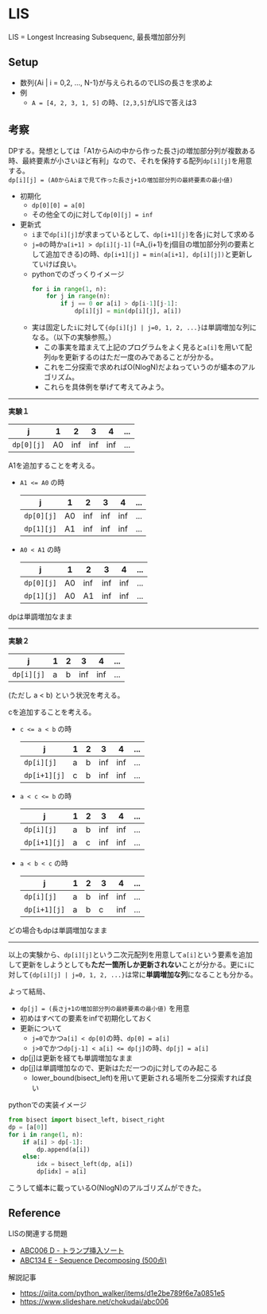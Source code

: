 # LIS
LIS = Longest Increasing Subsequenc, 最長増加部分列

## Setup
* 数列{Ai | i = 0,2, ..., N-1}が与えられるのでLISの長さを求めよ
* 例
  - `A = [4, 2, 3, 1, 5]` の時、`[2,3,5]`がLISで答えは3

## 考察
DPする。発想としては「A1からAiの中から作った長さjの増加部分列が複数ある時、最終要素が小さいほど有利」なので、それを保持する配列`dp[i][j]`を用意する。\
`dp[i][j] = (A0からAiまで見て作った長さj+1の増加部分列の最終要素の最小値)`

* 初期化
  - `dp[0][0] = a[0]`
  - その他全てのjに対して`dp[0][j] = inf`
* 更新式
  - `i`まで`dp[i][j]`が求まっているとして、`dp[i+1][j]`を各`j`に対して求める
  - `j=0`の時か`a[i+1] > dp[i][j-1]` (=A_{i+1}をj個目の増加部分列の要素として追加できる)の時、`dp[i+1][j] = min(a[i+1], dp[i][j])`と更新していけば良い。
  - pythonでのざっくりイメージ
    ```python
    for i in range(1, n):
        for j in range(n):
            if j == 0 or a[i] > dp[i-1][j-1]:
                dp[i][j] = min(dp[i][j], a[i])
    ```
  - 実は固定した`i`に対して`{dp[i][j] | j=0, 1, 2, ...}`は単調増加な列になる。（以下の実験参照。）
    - この事実を踏まえて上記のプログラムをよく見ると`a[i]`を用いて配列`dp`を更新するのはただ一度のみであることが分かる。
    - これを二分探索で求めればO(NlogN)だよねっていうのが蟻本のアルゴリズム。
    - これらを具体例を挙げて考えてみよう。

---
**実験１**

| j          | 1   | 2   | 3   | 4   | ... |
| ---------- | --- | --- | --- | --- | --- |
| `dp[0][j]` | A0  | inf | inf | inf | ... |

A1を追加することを考える。
* `A1 <= A0` の時

  | j          | 1   | 2   | 3   | 4   | ... |
  | ---------- | --- | --- | --- | --- | --- |
  | `dp[0][j]` | A0  | inf | inf | inf | ... |
  | `dp[1][j]` | A1  | inf | inf | inf | ... |

* `A0 < A1` の時

  | j          | 1   | 2   | 3   | 4   | ... |
  | ---------- | --- | --- | --- | --- | --- |
  | `dp[0][j]` | A0  | inf | inf | inf | ... |
  | `dp[1][j]` | A0  | A1  | inf | inf | ... |

dpは単調増加なまま

---

**実験２**

| j          | 1   | 2   | 3   | 4   | ... |
| ---------- | --- | --- | --- | --- | --- |
| `dp[i][j]` | a   | b   | inf | inf | ... |

(ただし a < b)
という状況を考える。

cを追加することを考える。
* `c <= a < b` の時

  | j            | 1   | 2   | 3   | 4   | ... |
  | ------------ | --- | --- | --- | --- | --- |
  | `dp[i][j]`   | a   | b   | inf | inf | ... |
  | `dp[i+1][j]` | c   | b   | inf | inf | ... |


* `a < c <= b` の時

  | j            | 1   | 2   | 3   | 4   | ... |
  | ------------ | --- | --- | --- | --- | --- |
  | `dp[i][j]`   | a   | b   | inf | inf | ... |
  | `dp[i+1][j]` | a   | c   | inf | inf | ... |

* `a < b < c` の時

  | j            | 1   | 2   | 3   | 4   | ... |
  | ------------ | --- | --- | --- | --- | --- |
  | `dp[i][j]`   | a   | b   | inf | inf | ... |
  | `dp[i+1][j]` | a   | b   | c   | inf | ... |

どの場合もdpは単調増加なまま

---

以上の実験から、`dp[i][j]`という二次元配列を用意して`a[i]`という要素を追加して更新をしようとしても**ただ一箇所しか更新されない**ことが分かる。更に`i`に対して`{dp[i][j] | j=0, 1, 2, ...}`は常に**単調増加な列**になることも分かる。

よって結局、
* `dp[j] = (長さj+1の増加部分列の最終要素の最小値)` を用意
* 初めはすべての要素をinfで初期化しておく
* 更新について
  - `j=0`でかつ`a[i] < dp[0]`の時、`dp[0] = a[i]`
  - `j>0`でかつ`dp[j-1] < a[i] <= dp[j]`の時、`dp[j] = a[i]`
* dp[j]は更新を経ても単調増加なまま
* dp[j]は単調増加なので、更新はただ一つのjに対してのみ起こる
  - lower_bound(bisect_left)を用いて更新される場所を二分探索すれば良い

pythonでの実装イメージ
```python
from bisect import bisect_left, bisect_right
dp = [a[0]]
for i in range(1, n):
    if a[i] > dp[-1]:
        dp.append(a[i])
    else:
        idx = bisect_left(dp, a[i])
        dp[idx] = a[i]
```

こうして蟻本に載っているO(NlogN)のアルゴリズムができた。


## Reference
LISの関連する問題
* [ABC006 D - トランプ挿入ソート]( https://atcoder.jp/contests/abc006/tasks/abc006_4 )
* [ABC134 E - Sequence Decomposing (500点)]( https://atcoder.jp/contests/abc134/tasks/abc134_e )


解説記事
* https://qiita.com/python_walker/items/d1e2be789f6e7a0851e5
* https://www.slideshare.net/chokudai/abc006
